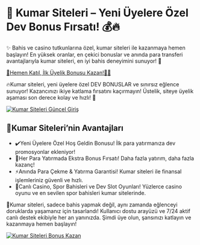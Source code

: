 <h1>🎯 Kumar Siteleri – Yeni Üyelere Özel Dev Bonus Fırsatı! 💰🔥</h1>

<p>✨ Bahis ve casino tutkunlarına özel, kumar siteleri ile kazanmaya hemen başlayın! En yüksek oranlar, en çekici bonuslar ve anında para transferi avantajlarıyla kumar siteleri, en iyi bahis deneyimini sunuyor! 🚀</p>

<a href="https://linklerim.online/2058" title="Kumar Siteleri Güncel Giriş">
    🚀Hemen Katıl, İlk Üyelik Bonusu Kazan!🌰💎
</a>
</p>
<p>🔥Kumar siteleri, yeni üyelere özel DEV BONUSLAR ve sınırsız eğlence sunuyor! Kazancınızı ikiye katlama fırsatını kaçırmayın! Üstelik, siteye üyelik aşaması son derece kolay ve hızlı! 🚀</p>

<a href="https://linklerim.online/2058" title="Kumar Siteleri Güncel Giriş">
    <img src="https://i.ibb.co/xSQ1Ktxq/photo-2025-03-07-16-48-21.jpg" alt="Kumar Siteleri Güncel Giriş" class="bonus-img">
</a>

<h2>💎Kumar Siteleri’nin Avantajları</h2>
<ul>
    <li>✔️Yeni Üyelere Özel Hoş Geldin Bonusu! İlk para yatırmanıza dev promosyonlar ekleniyor!</li>
    <li>🎁Her Para Yatırmada Ekstra Bonus Fırsatı! Daha fazla yatırım, daha fazla kazanç!</li>
    <li>⚡️Anında Para Çekme & Yatırma Garantisi! Kumar siteleri ile finansal işlemleriniz güvenli ve hızlı.</li>
    <li>🎲Canlı Casino, Spor Bahisleri ve Dev Slot Oyunları! Yüzlerce casino oyunu ve en sevilen spor bahisleri kumar sitelerinde.</li>
</ul>

<p>💎Kumar siteleri, sadece bahis yapmak değil, aynı zamanda eğlenceyi doruklarda yaşamanız için tasarlandı! Kullanıcı dostu arayüzü ve 7/24 aktif canlı destek ekibiyle her an yanınızda. Şimdi üye olun, şansınızı katlayın ve kazanmaya hemen başlayın!</p>

<a href="https://linklerim.online/2058" title="Kumar Siteleri Güncel Giriş">
    <img src="https://i.ibb.co/jkKttdZZ/photo-2025-03-07-16-48-27.jpg" alt="Kumar Siteleri Bonus Kazan" class="bonus-img">
</a>
